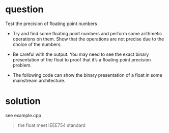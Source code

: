 # question
Test the precision of floating point numbers
* Try and find some floating point numbers and perform some arithmetic operations on them. Show that the operations are not precise due to the choice of the numbers.

* Be careful with the output. You may need to see the exact binary presentation of the float to proof that it’s a floating point precision problem.

* The following code can show the binary presentation of a float in some mainstream architecture.

# solution
see example.cpp
> the float meet IEEE754 standard